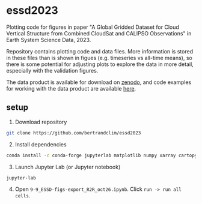 # essd2023

Plotting code for figures in paper "A Global Gridded Dataset for Cloud Vertical Structure from Combined CloudSat and CALIPSO Observations" in Earth System Science Data, 2023.

Repository contains plotting code and data files. More information is stored in these files than is shown in figues (e.g. timeseries vs all-time means), so there is some potential for adjusting plots to explore the data in more detail, especially with the validation figures.

The data product is available for download on [zenodo](https://zenodo.org/records/8057791), and code examples for working with the data product are available [here](https://github.com/bertrandclim/3S-GEOPROF-COMB).

## setup
1. Download repository
```bash
git clone https://github.com/bertrandclim/essd2023
```
2. Install dependencies
```bash
conda install -c conda-forge jupyterlab matplotlib numpy xarray cartopy cmcrameri scipy
```
3. Launch Jupyter Lab (or Jupyter notebook)
```bash
jupyter-lab
```
4. Open `9-9_ESSD-figs-export_R2R_oct26.ipynb`. Click `run -> run all cells`.
